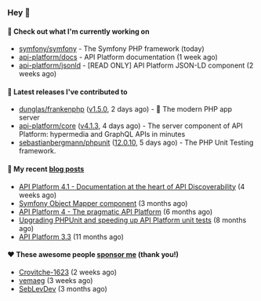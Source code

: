 ### Hey 👋

#### 👷 Check out what I'm currently working on

- [symfony/symfony](https://github.com/symfony/symfony) - The Symfony PHP framework (today)
- [api-platform/docs](https://github.com/api-platform/docs) - API Platform documentation (1 week ago)
- [api-platform/jsonld](https://github.com/api-platform/jsonld) - [READ ONLY] API Platform JSON-LD component (2 weeks ago)

#### 🔭 Latest releases I've contributed to

- [dunglas/frankenphp](https://github.com/dunglas/frankenphp) ([v1.5.0](https://github.com/dunglas/frankenphp/releases/tag/v1.5.0), 2 days ago) - 🧟 The modern PHP app server
- [api-platform/core](https://github.com/api-platform/core) ([v4.1.3](https://github.com/api-platform/core/releases/tag/v4.1.3), 4 days ago) - The server component of API Platform: hypermedia and GraphQL APIs in minutes
- [sebastianbergmann/phpunit](https://github.com/sebastianbergmann/phpunit) ([12.0.10](https://github.com/sebastianbergmann/phpunit/releases/tag/12.0.10), 5 days ago) - The PHP Unit Testing framework.

#### 📜 My recent [blog posts](https://soyuka.me)

- [API Platform 4.1 - Documentation at the heart of API Discoverability](https://soyuka.me/api-platform-4-1-documentation-heart-api-discoverability/) (4 weeks ago)
- [Symfony Object Mapper component](https://soyuka.me/symfony-object-mapper-component/) (3 months ago)
- [API Platform 4 - The pragmatic API Platform](https://soyuka.me/api-platform-4-the-pragmatic-api-platform/) (6 months ago)
- [Upgrading PHPUnit and speeding up API Platform unit tests](https://soyuka.me/upgrading-phpunit-and-speeding-up-api-platform-unit-tests/) (8 months ago)
- [API Platform 3.3](https://soyuka.me/api-platform-3.3/) (11 months ago)

#### ❤️ These awesome people [sponsor me](https://github.com/sponsors/soyuka) (thank you!)

- [Crovitche-1623](https://github.com/Crovitche-1623) (2 weeks ago)
- [vemaeg](https://github.com/vemaeg) (3 weeks ago)
- [SebLevDev](https://github.com/SebLevDev) (3 months ago)
